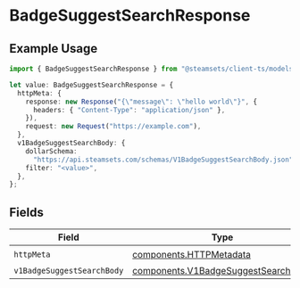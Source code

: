 # BadgeSuggestSearchResponse

## Example Usage

```typescript
import { BadgeSuggestSearchResponse } from "@steamsets/client-ts/models/operations";

let value: BadgeSuggestSearchResponse = {
  httpMeta: {
    response: new Response("{\"message\": \"hello world\"}", {
      headers: { "Content-Type": "application/json" },
    }),
    request: new Request("https://example.com"),
  },
  v1BadgeSuggestSearchBody: {
    dollarSchema:
      "https://api.steamsets.com/schemas/V1BadgeSuggestSearchBody.json",
    filter: "<value>",
  },
};
```

## Fields

| Field                                                                                      | Type                                                                                       | Required                                                                                   | Description                                                                                |
| ------------------------------------------------------------------------------------------ | ------------------------------------------------------------------------------------------ | ------------------------------------------------------------------------------------------ | ------------------------------------------------------------------------------------------ |
| `httpMeta`                                                                                 | [components.HTTPMetadata](../../models/components/httpmetadata.md)                         | :heavy_check_mark:                                                                         | N/A                                                                                        |
| `v1BadgeSuggestSearchBody`                                                                 | [components.V1BadgeSuggestSearchBody](../../models/components/v1badgesuggestsearchbody.md) | :heavy_minus_sign:                                                                         | OK                                                                                         |